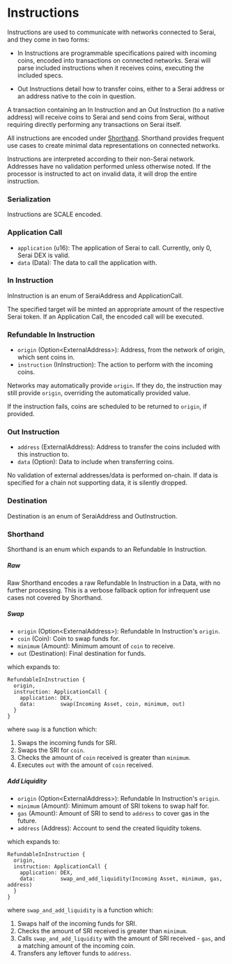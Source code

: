 # Instructions

Instructions are used to communicate with networks connected to Serai, and they
come in two forms:

  - In Instructions are programmable specifications paired with incoming coins,
encoded into transactions on connected networks. Serai will parse included
instructions when it receives coins, executing the included specs.

  - Out Instructions detail how to transfer coins, either to a Serai address or
an address native to the coin in question.

A transaction containing an In Instruction and an Out Instruction (to a native
address) will receive coins to Serai and send coins from Serai, without
requiring directly performing any transactions on Serai itself.

All instructions are encoded under [Shorthand](#shorthand). Shorthand provides
frequent use cases to create minimal data representations on connected networks.

Instructions are interpreted according to their non-Serai network. Addresses
have no validation performed unless otherwise noted. If the processor is
instructed to act on invalid data, it will drop the entire instruction.

### Serialization

Instructions are SCALE encoded.

### Application Call

  - `application` (u16):  The application of Serai to call. Currently, only 0,
Serai DEX is valid.
  - `data`        (Data): The data to call the application with.

### In Instruction

InInstruction is an enum of SeraiAddress and ApplicationCall.

The specified target will be minted an appropriate amount of the respective
Serai token. If an Application Call, the encoded call will be executed.

### Refundable In Instruction

  - `origin`      (Option\<ExternalAddress>): Address, from the network of
origin, which sent coins in.
  - `instruction` (InInstruction):            The action to perform with the
incoming coins.

Networks may automatically provide `origin`. If they do, the instruction may
still provide `origin`, overriding the automatically provided value.

If the instruction fails, coins are scheduled to be returned to `origin`,
if provided.

### Out Instruction

  - `address` (ExternalAddress): Address to transfer the coins included with
this instruction to.
  - `data`    (Option<Data>):    Data to include when transferring coins.

No validation of external addresses/data is performed on-chain. If data is
specified for a chain not supporting data, it is silently dropped.

### Destination

Destination is an enum of SeraiAddress and OutInstruction.

### Shorthand

Shorthand is an enum which expands to an Refundable In Instruction.

##### Raw

Raw Shorthand encodes a raw Refundable In Instruction in a Data, with no further
processing. This is a verbose fallback option for infrequent use cases not
covered by Shorthand.

##### Swap

  - `origin`  (Option\<ExternalAddress>): Refundable In Instruction's `origin`.
  - `coin`    (Coin):                     Coin to swap funds for.
  - `minimum` (Amount):                   Minimum amount of `coin` to receive.
  - `out`     (Destination):              Final destination for funds.

which expands to:

```
RefundableInInstruction {
  origin,
  instruction: ApplicationCall {
    application: DEX,
    data:        swap(Incoming Asset, coin, minimum, out)
  }
}
```

where `swap` is a function which:

  1) Swaps the incoming funds for SRI.
  2) Swaps the SRI for `coin`.
  3) Checks the amount of `coin` received is greater than `minimum`.
  4) Executes `out` with the amount of `coin` received.

##### Add Liquidity

  - `origin`  (Option\<ExternalAddress>): Refundable In Instruction's `origin`.
  - `minimum` (Amount):                   Minimum amount of SRI tokens to swap
half for.
  - `gas`     (Amount):                   Amount of SRI to send to `address` to
cover gas in the future.
  - `address` (Address):                  Account to send the created liquidity
tokens.

which expands to:

```
RefundableInInstruction {
  origin,
  instruction: ApplicationCall {
    application: DEX,
    data:        swap_and_add_liquidity(Incoming Asset, minimum, gas, address)
  }
}
```

where `swap_and_add_liquidity` is a function which:

  1) Swaps half of the incoming funds for SRI.
  2) Checks the amount of SRI received is greater than `minimum`.
  3) Calls `swap_and_add_liquidity` with the amount of SRI received - `gas`, and
a matching amount of the incoming coin.
  4) Transfers any leftover funds to `address`.
